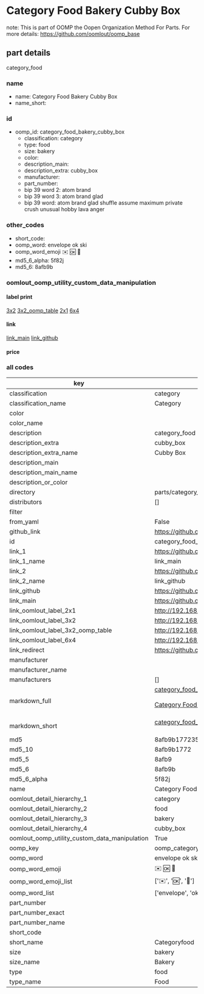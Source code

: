 # Category Food Bakery Cubby Box  

note: This is part of OOMP the Oopen Organization Method For Parts. For more details: https://github.com/oomlout/oomp_base

##  part details
  



category_food



### name
* name: Category Food Bakery Cubby Box
* name_short: 
### id
* oomp_id: category_food_bakery_cubby_box
  * classification: category
  * type: food
  * size: bakery
  * color: 
  * description_main: 
  * description_extra: cubby_box
  * manufacturer: 
  * part_number: 
  * bip 39 word 2: atom brand
  * bip 39 word 3: atom brand glad
  * bip 39 word: atom brand glad shuffle assume maximum private crush unusual hobby lava anger

### other_codes
* short_code: 
* oomp_word: envelope ok ski
* oomp_word_emoji :envelope: :ok: :ski:
* md5_6_alpha: 5f82j
* md5_6: 8afb9b






### oomlout_oomp_utility_custom_data_manipulation
#### label print
[3x2](http://192.168.1.245:1112/?label=oomp%205f82j)
[3x2_oomp_table](http://192.168.1.108:1112/?label=oomp%205f82j)
[2x1](http://192.168.1.242:1112/?label=oomp%205f82j)
[6x4](http://192.168.1.55:1112/?label=oomp%205f82j)    

#### link

[link_main](https://github.com/oomlout/oomlout_oomp_version_1_messy/tree/main/parts/category_food_bakery_cubby_box) [link_github](https://github.com/oomlout/oomlout_oomp_version_1_messy/tree/main/parts/category_food_bakery_cubby_box)                             

#### price







### all codes 
| key | value |  
| --- | --- |  
| classification | category |  
| classification_name | Category |  
| color |  |  
| color_name |  |  
| description | category_food |  
| description_extra | cubby_box |  
| description_extra_name | Cubby Box |  
| description_main |  |  
| description_main_name |  |  
| description_or_color |   |  
| directory | parts/category_food_bakery_cubby_box |  
| distributors | [] |  
| filter |  |  
| from_yaml | False |  
| github_link | https://github.com/oomlout/oomlout_oomp_part_src/tree/main/parts/category_food_bakery_cubby_box |  
| id | category_food_bakery_cubby_box |  
| link_1 | https://github.com/oomlout/oomlout_oomp_version_1_messy/tree/main/parts/category_food_bakery_cubby_box |  
| link_1_name | link_main |  
| link_2 | https://github.com/oomlout/oomlout_oomp_version_1_messy/tree/main/parts/category_food_bakery_cubby_box |  
| link_2_name | link_github |  
| link_github | https://github.com/oomlout/oomlout_oomp_version_1_messy/tree/main/parts/category_food_bakery_cubby_box |  
| link_main | https://github.com/oomlout/oomlout_oomp_version_1_messy/tree/main/parts/category_food_bakery_cubby_box |  
| link_oomlout_label_2x1 | http://192.168.1.242:1112/?label=oomp%205f82j |  
| link_oomlout_label_3x2 | http://192.168.1.245:1112/?label=oomp%205f82j |  
| link_oomlout_label_3x2_oomp_table | http://192.168.1.108:1112/?label=oomp%205f82j |  
| link_oomlout_label_6x4 | http://192.168.1.55:1112/?label=oomp%205f82j |  
| link_redirect | https://github.com/oomlout/oomlout_oomp_version_1_messy/tree/main/parts/category_food_bakery_cubby_box |  
| manufacturer |  |  
| manufacturer_name |  |  
| manufacturers | [] |  
| markdown_full | [category_food_bakery_cubby_box](none)<br>[](none)<br>[Category Food Bakery Cubby Box](none)<br><br> |  
| markdown_short | [category_food_bakery_cubby_box](none)<br><br> |  
| md5 | 8afb9b17723515662586fc76c506c072 |  
| md5_10 | 8afb9b1772 |  
| md5_5 | 8afb9 |  
| md5_6 | 8afb9b |  
| md5_6_alpha | 5f82j |  
| name | Category Food Bakery Cubby Box |  
| oomlout_detail_hierarchy_1 | category |  
| oomlout_detail_hierarchy_2 | food |  
| oomlout_detail_hierarchy_3 | bakery |  
| oomlout_detail_hierarchy_4 | cubby_box |  
| oomlout_oomp_utility_custom_data_manipulation | True |  
| oomp_key | oomp_category_food_bakery_cubby_box |  
| oomp_word | envelope ok ski |  
| oomp_word_emoji | :envelope: :ok: :ski: |  
| oomp_word_emoji_list | [':envelope:', ':ok:', ':ski:'] |  
| oomp_word_list | ['envelope', 'ok', 'ski'] |  
| part_number |  |  
| part_number_exact |  |  
| part_number_name |  |  
| short_code |  |  
| short_name | Categoryfood |  
| size | bakery |  
| size_name | Bakery |  
| type | food |  
| type_name | Food |  
